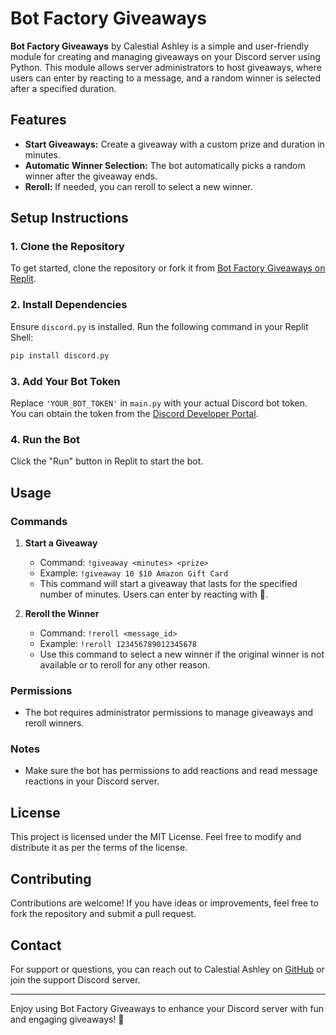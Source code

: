 # Bot Factory Giveaways

**Bot Factory Giveaways** by Calestial Ashley is a simple and user-friendly module for creating and managing giveaways on your Discord server using Python. This module allows server administrators to host giveaways, where users can enter by reacting to a message, and a random winner is selected after a specified duration.

## Features
- **Start Giveaways:** Create a giveaway with a custom prize and duration in minutes.
- **Automatic Winner Selection:** The bot automatically picks a random winner after the giveaway ends.
- **Reroll:** If needed, you can reroll to select a new winner.

## Setup Instructions

### 1. Clone the Repository
To get started, clone the repository or fork it from [Bot Factory Giveaways on Replit](https://replit.com/@calestialashley/Bot-Factory-Giveaways?s=app).

### 2. Install Dependencies
Ensure `discord.py` is installed. Run the following command in your Replit Shell:
```bash
pip install discord.py
```

### 3. Add Your Bot Token
Replace `'YOUR_BOT_TOKEN'` in `main.py` with your actual Discord bot token. You can obtain the token from the [Discord Developer Portal](https://discord.com/developers/applications).

### 4. Run the Bot
Click the "Run" button in Replit to start the bot.

## Usage

### Commands

1. **Start a Giveaway**
   - Command: `!giveaway <minutes> <prize>`
   - Example: `!giveaway 10 $10 Amazon Gift Card`
   - This command will start a giveaway that lasts for the specified number of minutes. Users can enter by reacting with 🎉.

2. **Reroll the Winner**
   - Command: `!reroll <message_id>`
   - Example: `!reroll 123456789012345678`
   - Use this command to select a new winner if the original winner is not available or to reroll for any other reason.

### Permissions
- The bot requires administrator permissions to manage giveaways and reroll winners.

### Notes
- Make sure the bot has permissions to add reactions and read message reactions in your Discord server.

## License
This project is licensed under the MIT License. Feel free to modify and distribute it as per the terms of the license.

## Contributing
Contributions are welcome! If you have ideas or improvements, feel free to fork the repository and submit a pull request.

## Contact
For support or questions, you can reach out to Calestial Ashley on [GitHub](https://github.com/CalestialAshley35) or join the support Discord server.

---

Enjoy using Bot Factory Giveaways to enhance your Discord server with fun and engaging giveaways! 🎉

